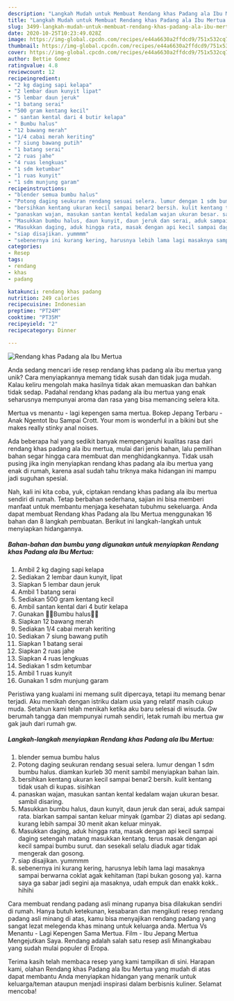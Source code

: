```yaml
---
description: "Langkah Mudah untuk Membuat Rendang khas Padang ala Ibu Mertua Anti Gagal"
title: "Langkah Mudah untuk Membuat Rendang khas Padang ala Ibu Mertua Anti Gagal"
slug: 3499-langkah-mudah-untuk-membuat-rendang-khas-padang-ala-ibu-mertua-anti-gagal
date: 2020-10-25T10:23:49.028Z
image: https://img-global.cpcdn.com/recipes/e44a6630a2ffdcd9/751x532cq70/rendang-khas-padang-ala-ibu-mertua-foto-resep-utama.jpg
thumbnail: https://img-global.cpcdn.com/recipes/e44a6630a2ffdcd9/751x532cq70/rendang-khas-padang-ala-ibu-mertua-foto-resep-utama.jpg
cover: https://img-global.cpcdn.com/recipes/e44a6630a2ffdcd9/751x532cq70/rendang-khas-padang-ala-ibu-mertua-foto-resep-utama.jpg
author: Bettie Gomez
ratingvalue: 4.8
reviewcount: 12
recipeingredient:
- "2 kg daging sapi kelapa"
- "2 lembar daun kunyit lipat"
- "5 lembar daun jeruk"
- "1 batang serai"
- "500 gram kentang kecil"
- " santan kental dari 4 butir kelapa"
- " Bumbu halus"
- "12 bawang merah"
- "1/4 cabai merah keriting"
- "7 siung bawang putih"
- "1 batang serai"
- "2 ruas jahe"
- "4 ruas lengkuas"
- "1 sdm ketumbar"
- "1 ruas kunyit"
- "1 sdm munjung garam"
recipeinstructions:
- "blender semua bumbu halus"
- "Potong daging seukuran rendang sesuai selera. lumur dengan 1 sdm bumbu halus. diamkan kurleb 30 menit sambil menyiapkan bahan lain."
- "bersihkan kentang ukuran kecil sampai benar2 bersih. kulit kentang tidak usah di kupas. sisihkan"
- "panaskan wajan, masukan santan kental kedalam wajan ukuran besar. sambil disaring."
- "Masukkan bumbu halus, daun kunyit, daun jeruk dan serai, aduk sampai rata. biarkan sampai santan keluar minyak (gambar 2) diatas api sedang. kurang lebih sampai 30 menit akan keluar minyak."
- "Masukkan daging, aduk hingga rata, masak dengan api kecil sampai daging setengah matang masukkan kentang. terus masak dengan api kecil sampai bumbu surut. dan sesekali selalu diaduk agar tidak mengerak dan gosong."
- "siap disajikan. yummmm"
- "sebenernya ini kurang kering, harusnya lebih lama lagi masaknya sampai berwarna coklat agak kehitaman (tapi bukan gosong ya). karna saya ga sabar jadi segini aja masaknya, udah empuk dan enakk kokk.. hihihi"
categories:
- Resep
tags:
- rendang
- khas
- padang

katakunci: rendang khas padang 
nutrition: 249 calories
recipecuisine: Indonesian
preptime: "PT24M"
cooktime: "PT35M"
recipeyield: "2"
recipecategory: Dinner

---
```



![Rendang khas Padang ala Ibu Mertua](https://img-global.cpcdn.com/recipes/e44a6630a2ffdcd9/751x532cq70/rendang-khas-padang-ala-ibu-mertua-foto-resep-utama.jpg)

Anda sedang mencari ide resep rendang khas padang ala ibu mertua yang unik? Cara menyiapkannya memang tidak susah dan tidak juga mudah. Kalau keliru mengolah maka hasilnya tidak akan memuaskan dan bahkan tidak sedap. Padahal rendang khas padang ala ibu mertua yang enak seharusnya mempunyai aroma dan rasa yang bisa memancing selera kita.

Mertua vs menantu - lagi kepengen sama mertua. Bokep Jepang Terbaru - Anak Ngentot Ibu Sampai Crott. Your mom is wonderful in a bikini but she makes really stinky anal noises.

Ada beberapa hal yang sedikit banyak mempengaruhi kualitas rasa dari rendang khas padang ala ibu mertua, mulai dari jenis bahan, lalu pemilihan bahan segar hingga cara membuat dan menghidangkannya. Tidak usah pusing jika ingin menyiapkan rendang khas padang ala ibu mertua yang enak di rumah, karena asal sudah tahu triknya maka hidangan ini mampu jadi suguhan spesial.


Nah, kali ini kita coba, yuk, ciptakan rendang khas padang ala ibu mertua sendiri di rumah. Tetap berbahan sederhana, sajian ini bisa memberi manfaat untuk membantu menjaga kesehatan tubuhmu sekeluarga. Anda dapat membuat Rendang khas Padang ala Ibu Mertua menggunakan 16 bahan dan 8 langkah pembuatan. Berikut ini langkah-langkah untuk menyiapkan hidangannya.

<!--inarticleads1-->

##### Bahan-bahan dan bumbu yang digunakan untuk menyiapkan Rendang khas Padang ala Ibu Mertua:

1. Ambil 2 kg daging sapi kelapa
1. Sediakan 2 lembar daun kunyit, lipat
1. Siapkan 5 lembar daun jeruk
1. Ambil 1 batang serai
1. Sediakan 500 gram kentang kecil
1. Ambil  santan kental dari 4 butir kelapa
1. Gunakan  🌻🌻Bumbu halus🌻🌻
1. Siapkan 12 bawang merah
1. Sediakan 1/4 cabai merah keriting
1. Sediakan 7 siung bawang putih
1. Siapkan 1 batang serai
1. Siapkan 2 ruas jahe
1. Siapkan 4 ruas lengkuas
1. Sediakan 1 sdm ketumbar
1. Ambil 1 ruas kunyit
1. Gunakan 1 sdm munjung garam


Peristiwa yang kualami ini memang sulit dipercaya, tetapi itu memang benar terjadi. Aku menikah dengan istriku dalam usia yang relatif masih cukup muda. Setahun kami telah menikah ketika aku baru selesai di wisuda. Gw berumah tangga dan mempunyai rumah sendiri, letak rumah ibu mertua gw gak jauh dari rumah gw. 

<!--inarticleads2-->

##### Langkah-langkah menyiapkan Rendang khas Padang ala Ibu Mertua:

1. blender semua bumbu halus
1. Potong daging seukuran rendang sesuai selera. lumur dengan 1 sdm bumbu halus. diamkan kurleb 30 menit sambil menyiapkan bahan lain.
1. bersihkan kentang ukuran kecil sampai benar2 bersih. kulit kentang tidak usah di kupas. sisihkan
1. panaskan wajan, masukan santan kental kedalam wajan ukuran besar. sambil disaring.
1. Masukkan bumbu halus, daun kunyit, daun jeruk dan serai, aduk sampai rata. biarkan sampai santan keluar minyak (gambar 2) diatas api sedang. kurang lebih sampai 30 menit akan keluar minyak.
1. Masukkan daging, aduk hingga rata, masak dengan api kecil sampai daging setengah matang masukkan kentang. terus masak dengan api kecil sampai bumbu surut. dan sesekali selalu diaduk agar tidak mengerak dan gosong.
1. siap disajikan. yummmm
1. sebenernya ini kurang kering, harusnya lebih lama lagi masaknya sampai berwarna coklat agak kehitaman (tapi bukan gosong ya). karna saya ga sabar jadi segini aja masaknya, udah empuk dan enakk kokk.. hihihi


Cara membuat rendang padang asli minang rupanya bisa dilakukan sendiri di rumah. Hanya butuh ketekunan, kesabaran dan mengikuti resep rendang padang asli minang di atas, kamu bisa menyajikan rendang padang yang sangat lezat melegenda khas minang untuk keluarga anda. Mertua Vs Menantu - Lagi Kepengen Sama Mertua. Film - Ibu Jepang Mertua Mengejutkan Saya. Rendang adalah salah satu resep asli Minangkabau yang sudah mulai populer di Eropa. 

Terima kasih telah membaca resep yang kami tampilkan di sini. Harapan kami, olahan Rendang khas Padang ala Ibu Mertua yang mudah di atas dapat membantu Anda menyiapkan hidangan yang menarik untuk keluarga/teman ataupun menjadi inspirasi dalam berbisnis kuliner. Selamat mencoba!
